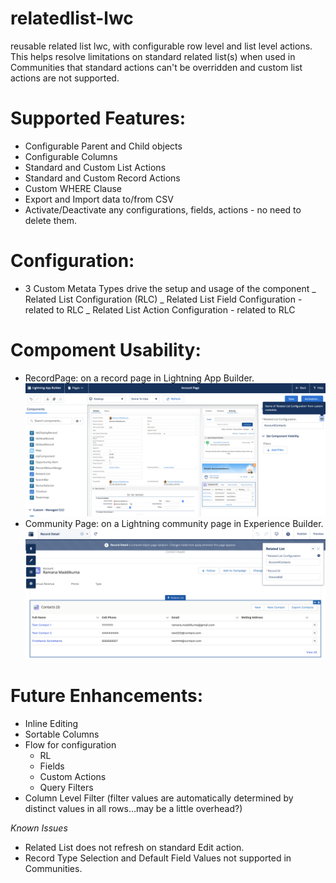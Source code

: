 # relatedlist-lwc
reusable related list lwc, with configurable row level and list level actions. This helps resolve limitations on standard related list(s) when used in Communities that standard actions can't be overridden and custom list actions are not supported.

# Supported Features:
  - Configurable Parent and Child objects
  - Configurable Columns 
  - Standard and Custom List Actions
  - Standard and Custom Record Actions
  - Custom WHERE Clause
  - Export and Import data to/from CSV
  - Activate/Deactivate any configurations, fields, actions - no need to delete them.

# Configuration: 

   - 3 Custom Metata Types drive the setup and usage of the component
      _ Related List Configuration (RLC)
      _ Related List Field Configuration - related to RLC
      _ Related List Action Configuration - related to RLC
      
# Compoment Usability:
   - RecordPage: on a record page in Lightning App Builder.
   ![alt text](https://github.com/rmaddikunta/relatedlist-lwc/blob/master/Lightning%20App%20Builder%20Usage.png)
   - Community Page: on a Lightning community page in Experience Builder.
   ![alt text](https://github.com/rmaddikunta/relatedlist-lwc/blob/master/Experience%20Builder%20Usage.png)


# Future Enhancements:

* Inline Editing
* Sortable Columns
* Flow for configuration
    * RL
    * Fields
    * Custom Actions
    * Query Filters 
* Column Level Filter (filter values are automatically determined by distinct values in all rows...may be a little overhead?)


_*Known Issues*_

* Related List does not refresh on standard Edit action.
* Record Type Selection and Default Field Values not supported in Communities.

